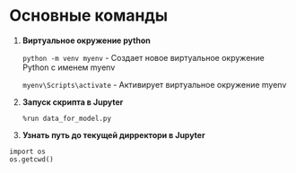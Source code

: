 # **Основные команды**

1) **Виртуальное окружение python**

   `python -m venv myenv` - Создает новое виртуальное окружение Python с именем myenv

   `myenv\Scripts\activate` - Активирует виртуальное окружение myenv

2) **Запуск скрипта в Jupyter**
   
   `%run data_for_model.py`

3) **Узнать путь до текущей дирректори в Jupyter**

```
import os
os.getcwd()
```
